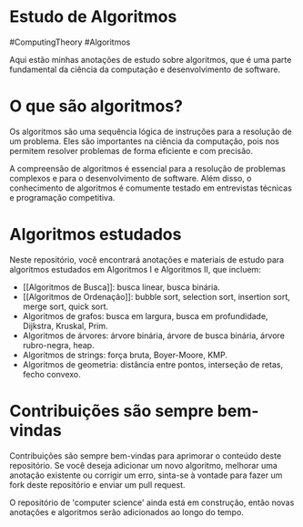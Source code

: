 # Estudo de Algoritmos
#ComputingTheory #Algoritmos

Aqui estão minhas anotações de estudo sobre algoritmos, que é uma parte fundamental da ciência da computação e desenvolvimento de software. 

# O que são algoritmos?

Os algoritmos são uma sequência lógica de instruções para a resolução de um problema. Eles são importantes na ciência da computação, pois nos permitem resolver problemas de forma eficiente e com precisão.

A compreensão de algoritmos é essencial para a resolução de problemas complexos e para o desenvolvimento de software. Além disso, o conhecimento de algoritmos é comumente testado em entrevistas técnicas e programação competitiva.

# Algoritmos estudados

Neste repositório, você encontrará anotações e materiais de estudo para algoritmos estudados em Algoritmos I e Algoritmos II, que incluem:

-   [[Algoritmos de Busca]]: busca linear, busca binária.
-   [[Algoritmos de Ordenação]]: bubble sort, selection sort, insertion sort, merge sort, quick sort.
-   Algoritmos de grafos: busca em largura, busca em profundidade, Dijkstra, Kruskal, Prim.
-   Algoritmos de árvores: árvore binária, árvore de busca binária, árvore rubro-negra, heap.
-   Algoritmos de strings: força bruta, Boyer-Moore, KMP.
-   Algoritmos de geometria: distância entre pontos, interseção de retas, fecho convexo.

# Contribuições são sempre bem-vindas

Contribuições são sempre bem-vindas para aprimorar o conteúdo deste repositório. Se você deseja adicionar um novo algoritmo, melhorar uma anotação existente ou corrigir um erro, sinta-se à vontade para fazer um fork deste repositório e enviar um pull request.

O repositório de 'computer science' ainda está em construção, então novas anotações e algoritmos serão adicionados ao longo do tempo.